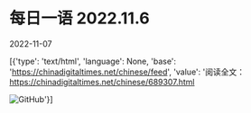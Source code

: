 # 每日一语 2022.11.6

2022-11-07

[{'type': 'text/html', 'language': None, 'base': 'https://chinadigitaltimes.net/chinese/feed', 'value': '阅读全文：https://chinadigitaltimes.net/chinese/689307.html

![GitHub](https://chinadigitaltimes.net/chinese/files/2022/11/116.jpg)'}]